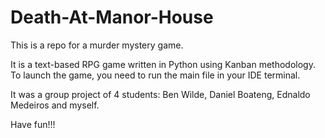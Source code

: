 # Death-At-Manor-House

This is a repo for a murder mystery game.

It is a text-based RPG game written in Python using Kanban methodology. 
To launch the game, you need to run the main file in your IDE terminal.

It was a group project of 4 students: Ben Wilde, Daniel Boateng, Ednaldo Medeiros and myself.

Have fun!!!

